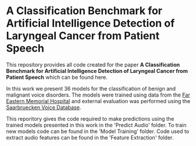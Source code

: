 # A Classification Benchmark for Artificial Intelligence Detection of Laryngeal Cancer from Patient Speech

This repository provides all code created for the paper **A Classification Benchmark for Artificial Intelligence Detection of Laryngeal Cancer from Patient Speech** which can be found here. 

In this work we present 36 models for the classification of benign and malignant voice disorders. The models were trained using data from the [Far Eastern Memorial Hospital](http://www.femh-voice-database.org) and external evaluation was performed using the [Saarbruecken Voice Database](https://stimmdb.coli.uni-saarland.de/help_en.php4).

This reporitory gives the code required to make predictions using the trained models presented in this work in the 'Predict Audio' folder. To train new models code can be found in the 'Model Training' folder. Code used to extract audio features can be found in the 'Feature Extraction' folder.
 

